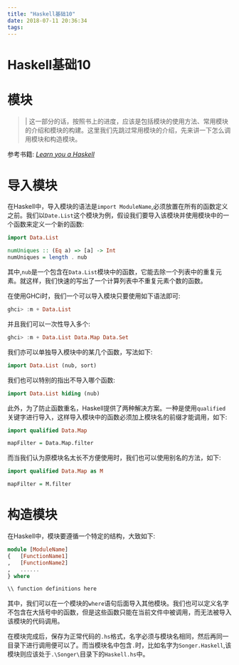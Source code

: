 ```yaml
---
title: "Haskell基础10"
date: 2018-07-11 20:36:34
tags: 
---
```


# Haskell基础10

# 模块

> | 这一部分的话，按照书上的进度，应该是包括模块的使用方法、常用模块的介绍和模块的构建。这里我们先跳过常用模块的介绍，先来讲一下怎么调用模块和构造模块。

<!--more-->

参考书籍: [_Learn you a Haskell_](http://learnyouahaskell.com/)

# 导入模块

在Haskell中，导入模块的语法是`import ModuleName`,必须放置在所有的函数定义之前。我们以`Date.List`这个模块为例，假设我们要导入该模块并使用模块中的一个函数来定义一个新的函数:

```Haskell
import Data.List

numUniques :: (Eq a) => [a] -> Int
numUniques = length . nub
```

其中,`nub`是一个包含在`Data.List`模块中的函数，它能去除一个列表中的重复元素。就这样，我们快速的写出了一个计算列表中不重复元素个数的函数。

在使用GHCi时，我们一个可以导入模块只要使用如下语法即可:
```Haskell
ghci> :m + Data.List
```

并且我们可以一次性导入多个:

```Haskell
ghci> :m + Data.List Data.Map Data.Set
```

我们亦可以单独导入模块中的某几个函数，写法如下:

```Haskell
import Data.List (nub, sort)
```

我们也可以特别的指出不导入哪个函数:

```Haskell
import Data.List hiding (nub)
```

此外，为了防止函数重名，Haskell提供了两种解决方案。一种是使用`qualified`关键字进行导入，这样导入模块中的函数必须加上模块名的前缀才能调用，如下:

```Haskell
import qualified Data.Map

mapFilter = Data.Map.filter
```

而当我们认为原模块名太长不方便使用时，我们也可以使用别名的方法，如下:

```Haskell
import qualified Data.Map as M

mapFilter = M.filter
```
# 构造模块

在Haskell中，模块要遵循一个特定的结构，大致如下:

```Haskell
module [ModuleName]
{	[FunctionName1]
,	[FunctionName2]
,	......
} where

\\ function definitions here
```

其中，我们可以在一个模块的`where`语句后面导入其他模块。我们也可以定义名字不包含在大括号中的函数，但是这些函数只能在当前文件中被调用，而无法被导入该模块的代码调用。

在模块完成后，保存为正常代码的`.hs`格式，名字必须与模块名相同，然后再同一目录下进行调用便可以了。而当模块名中包含`.`时，比如名字为`Songer.Haskell`,该模块则应该处于`.\Songer\`目录下的`Haskell.hs`中。